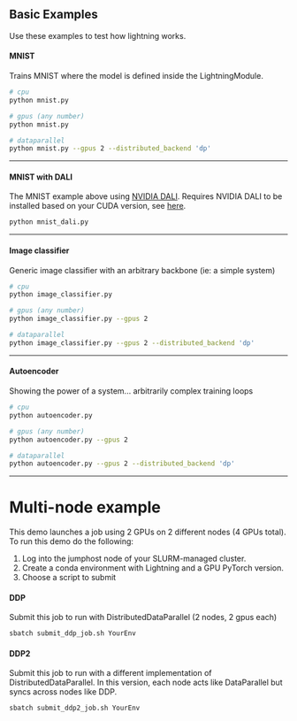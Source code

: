 ## Basic Examples
Use these examples to test how lightning works.

#### MNIST
Trains MNIST where the model is defined inside the LightningModule.
```bash
# cpu
python mnist.py

# gpus (any number)
python mnist.py

# dataparallel
python mnist.py --gpus 2 --distributed_backend 'dp'
```

---
#### MNIST with DALI
The MNIST example above using [NVIDIA DALI](https://developer.nvidia.com/DALI).
Requires NVIDIA DALI to be installed based on your CUDA version, see [here](https://docs.nvidia.com/deeplearning/dali/user-guide/docs/installation.html).
```bash
python mnist_dali.py
```

---
#### Image classifier
Generic image classifier with an arbitrary backbone (ie: a simple system)
```bash
# cpu
python image_classifier.py

# gpus (any number)
python image_classifier.py --gpus 2

# dataparallel
python image_classifier.py --gpus 2 --distributed_backend 'dp'
```

---
#### Autoencoder
Showing the power of a system... arbitrarily complex training loops
```bash
# cpu
python autoencoder.py

# gpus (any number)
python autoencoder.py --gpus 2

# dataparallel
python autoencoder.py --gpus 2 --distributed_backend 'dp'
```
---
# Multi-node example

This demo launches a job using 2 GPUs on 2 different nodes (4 GPUs total).
To run this demo do the following:

1. Log into the jumphost node of your SLURM-managed cluster.
2. Create a conda environment with Lightning and a GPU PyTorch version.
3. Choose a script to submit

#### DDP
Submit this job to run with DistributedDataParallel (2 nodes, 2 gpus each)
```bash
sbatch submit_ddp_job.sh YourEnv
```

#### DDP2
Submit this job to run with a different implementation of DistributedDataParallel.
In this version, each node acts like DataParallel but syncs across nodes like DDP.
```bash
sbatch submit_ddp2_job.sh YourEnv
```

